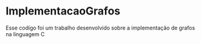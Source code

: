 # ImplementacaoGrafos
Esse codígo foi um trabalho desenvolvido sobre a implementação de grafos na linguagem C
